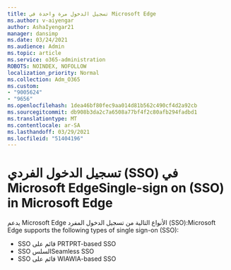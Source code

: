 ```yaml
---
title: تسجيل الدخول مرة واحدة في Microsoft Edge
ms.author: v-aiyengar
author: AshaIyengar21
manager: dansimp
ms.date: 03/24/2021
ms.audience: Admin
ms.topic: article
ms.service: o365-administration
ROBOTS: NOINDEX, NOFOLLOW
localization_priority: Normal
ms.collection: Adm_O365
ms.custom:
- "9005624"
- "9656"
ms.openlocfilehash: 1dea46bf80fec9aa014d81b562c490cf4d2a92cb
ms.sourcegitcommit: db908b3da2c7a6508a77bf4f2c80afb294fadbd1
ms.translationtype: MT
ms.contentlocale: ar-SA
ms.lasthandoff: 03/29/2021
ms.locfileid: "51404196"
---
```

# <a name="single-sign-on-sso-in-microsoft-edge"></a><span data-ttu-id="7d029-102">تسجيل الدخول الفردي (SSO) في Microsoft Edge</span><span class="sxs-lookup"><span data-stu-id="7d029-102">Single-sign on (SSO) in Microsoft Edge</span></span>

<span data-ttu-id="7d029-103">يدعم Microsoft Edge الأنواع التالية من تسجيل الدخول المفرد (SSO):</span><span class="sxs-lookup"><span data-stu-id="7d029-103">Microsoft Edge supports the following types of single sign-on (SSO):</span></span>
- <span data-ttu-id="7d029-104">SSO قائم على PRT</span><span class="sxs-lookup"><span data-stu-id="7d029-104">PRT-based SSO</span></span>
- <span data-ttu-id="7d029-105">SSO السلس</span><span class="sxs-lookup"><span data-stu-id="7d029-105">Seamless SSO</span></span>
- <span data-ttu-id="7d029-106">SSO قائم على WIA</span><span class="sxs-lookup"><span data-stu-id="7d029-106">WIA-based SSO</span></span>
